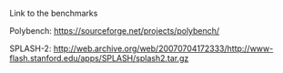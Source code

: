 Link to the benchmarks

Polybench: https://sourceforge.net/projects/polybench/

SPLASH-2: http://web.archive.org/web/20070704172333/http://www-flash.stanford.edu/apps/SPLASH/splash2.tar.gz

